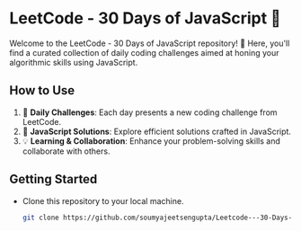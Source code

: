 # LeetCode - 30 Days of JavaScript 🚀

Welcome to the LeetCode - 30 Days of JavaScript repository! 🌟 Here, you'll find a curated collection of daily coding challenges aimed at honing your algorithmic skills using JavaScript.

## How to Use
1. 📅 **Daily Challenges**: Each day presents a new coding challenge from LeetCode.
2. 📝 **JavaScript Solutions**: Explore efficient solutions crafted in JavaScript.
3. 💡 **Learning & Collaboration**: Enhance your problem-solving skills and collaborate with others.

## Getting Started
- Clone this repository to your local machine.
  ```bash
  git clone https://github.com/soumyajeetsengupta/Leetcode---30-Days-Of-JavaScript.git
